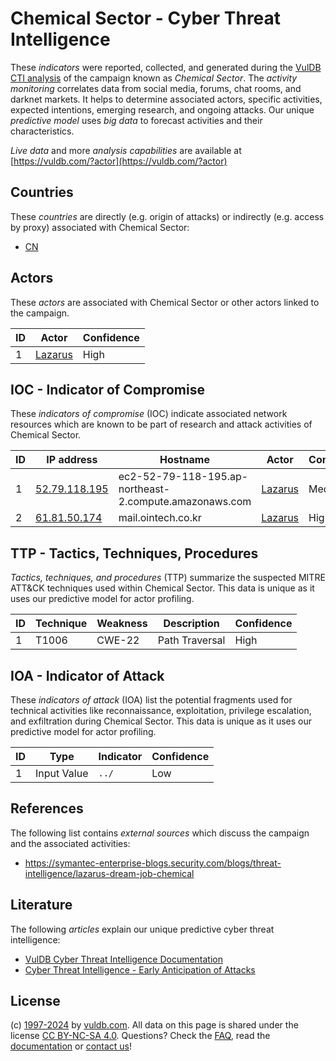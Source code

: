 # Chemical Sector - Cyber Threat Intelligence

These _indicators_ were reported, collected, and generated during the [VulDB CTI analysis](https://vuldb.com/?kb.cti) of the campaign known as _Chemical Sector_. The _activity monitoring_ correlates data from social media, forums, chat rooms, and darknet markets. It helps to determine associated actors, specific activities, expected intentions, emerging research, and ongoing attacks. Our unique _predictive model_ uses _big data_ to forecast activities and their characteristics.

_Live data_ and more _analysis capabilities_ are available at [https://vuldb.com/?actor](https://vuldb.com/?actor)

## Countries

These _countries_ are directly (e.g. origin of attacks) or indirectly (e.g. access by proxy) associated with Chemical Sector:

* [CN](https://vuldb.com/?country.cn)

## Actors

These _actors_ are associated with Chemical Sector or other actors linked to the campaign.

ID | Actor | Confidence
-- | ----- | ----------
1 | [Lazarus](https://vuldb.com/?actor.lazarus) | High

## IOC - Indicator of Compromise

These _indicators of compromise_ (IOC) indicate associated network resources which are known to be part of research and attack activities of Chemical Sector.

ID | IP address | Hostname | Actor | Confidence
-- | ---------- | -------- | ----- | ----------
1 | [52.79.118.195](https://vuldb.com/?ip.52.79.118.195) | ec2-52-79-118-195.ap-northeast-2.compute.amazonaws.com | [Lazarus](https://vuldb.com/?actor.lazarus) | Medium
2 | [61.81.50.174](https://vuldb.com/?ip.61.81.50.174) | mail.ointech.co.kr | [Lazarus](https://vuldb.com/?actor.lazarus) | High

## TTP - Tactics, Techniques, Procedures

_Tactics, techniques, and procedures_ (TTP) summarize the suspected MITRE ATT&CK techniques used within Chemical Sector. This data is unique as it uses our predictive model for actor profiling.

ID | Technique | Weakness | Description | Confidence
-- | --------- | -------- | ----------- | ----------
1 | T1006 | CWE-22 | Path Traversal | High

## IOA - Indicator of Attack

These _indicators of attack_ (IOA) list the potential fragments used for technical activities like reconnaissance, exploitation, privilege escalation, and exfiltration during Chemical Sector. This data is unique as it uses our predictive model for actor profiling.

ID | Type | Indicator | Confidence
-- | ---- | --------- | ----------
1 | Input Value | `../` | Low

## References

The following list contains _external sources_ which discuss the campaign and the associated activities:

* https://symantec-enterprise-blogs.security.com/blogs/threat-intelligence/lazarus-dream-job-chemical

## Literature

The following _articles_ explain our unique predictive cyber threat intelligence:

* [VulDB Cyber Threat Intelligence Documentation](https://vuldb.com/?kb.cti)
* [Cyber Threat Intelligence - Early Anticipation of Attacks](https://www.scip.ch/en/?labs.20201022)

## License

(c) [1997-2024](https://vuldb.com/?kb.changelog) by [vuldb.com](https://vuldb.com/?kb.about). All data on this page is shared under the license [CC BY-NC-SA 4.0](https://creativecommons.org/licenses/by-nc-sa/4.0/). Questions? Check the [FAQ](https://vuldb.com/?kb.faq), read the [documentation](https://vuldb.com/?kb) or [contact us](https://vuldb.com/?contact)!
